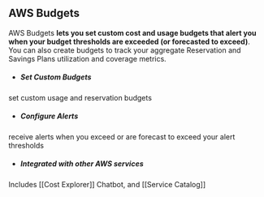 ## AWS Budgets

AWS Budgets **lets you set custom cost and usage budgets that alert you when your budget thresholds are exceeded (or forecasted to exceed)**. You can also create budgets to track your aggregate Reservation and Savings Plans utilization and coverage metrics.

- ##### Set Custom Budgets
set custom usage and reservation budgets

- ##### Configure Alerts
receive alerts when you exceed or are forecast to exceed your alert thresholds

- ##### Integrated with other AWS services
Includes [[Cost Explorer]] Chatbot, and [[Service Catalog]]